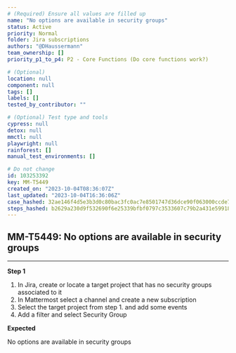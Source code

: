 ```yaml
---
# (Required) Ensure all values are filled up
name: "No options are available in security groups"
status: Active
priority: Normal
folder: Jira subscriptions
authors: "@DHaussermann"
team_ownership: []
priority_p1_to_p4: P2 - Core Functions (Do core functions work?)

# (Optional)
location: null
component: null
tags: []
labels: []
tested_by_contributor: ""

# (Optional) Test type and tools
cypress: null
detox: null
mmctl: null
playwright: null
rainforest: []
manual_test_environments: []

# Do not change
id: 103253392
key: MM-T5449
created_on: "2023-10-04T08:36:07Z"
last_updated: "2023-10-04T16:36:06Z"
case_hashed: 32ae146f4d5e3b3d0c80bac3fc0ac7e8501747d36dce90f063000ccde777bcd3de4aee2e9a2021420d66bb533850db5c
steps_hashed: b2629a230d9f532690f6e25339bfbf0797c3533607c79b2a431e59918ea6aeae2e5dded5374b68283008ebe77a17b128
---
```


<!-- (Auto-generated) Based on frontmatter's "key" and "name" -->

## MM-T5449: No options are available in security groups

---

**Step 1**

1. In Jira, create or locate a target project that has no security groups associated to it
2. In Mattermost select a channel and create a new subscription
3. Select the target project from step 1. and add some events
4. Add a filter and select Security Group

**Expected**

No options are available in security groups
